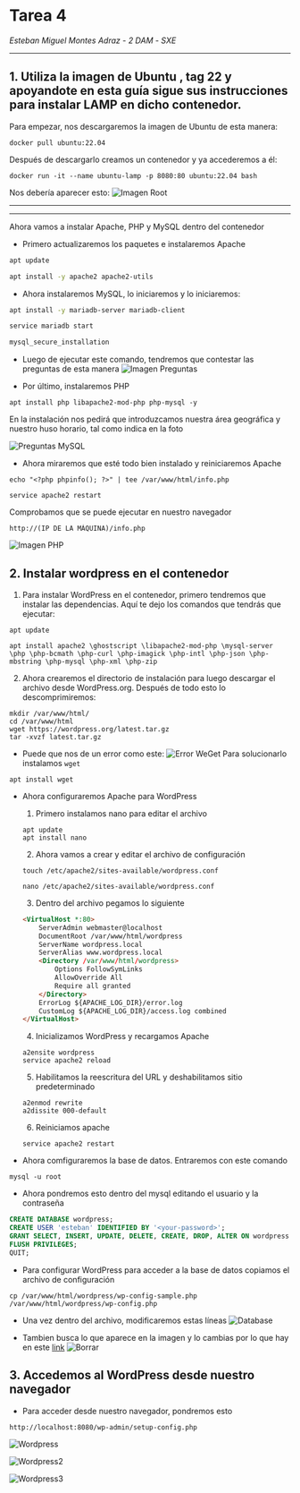 # Tarea 4
*Esteban Miguel Montes Adraz* - *2 DAM* - *SXE*

--- 

## 1. Utiliza la imagen de Ubuntu , tag 22 y apoyandote en esta guía sigue sus instrucciones para instalar LAMP en dicho contenedor.

Para empezar, nos descargaremos la imagen de Ubuntu de esta manera:
```
docker pull ubuntu:22.04
```

Después de descargarlo creamos un contenedor y ya accederemos a él:
```
docker run -it --name ubuntu-lamp -p 8080:80 ubuntu:22.04 bash
```

Nos debería aparecer esto:
![Imagen Root](img/imagenRoot.png)

---
---


Ahora vamos a instalar Apache, PHP y MySQL dentro del contenedor

* Primero actualizaremos los paquetes e instalaremos Apache
```bash
apt update 

apt install -y apache2 apache2-utils
```

* Ahora instalaremos MySQL, lo iniciaremos y lo iniciaremos:
``` bash
apt install -y mariadb-server mariadb-client

service mariadb start

mysql_secure_installation
```
* Luego de ejecutar este comando, tendremos que contestar las preguntas de esta manera
![Imagen Preguntas](img/ImagenPreguntas.png)

* Por último, instalaremos PHP
```
apt install php libapache2-mod-php php-mysql -y
```
En la instalación nos pedirá que introduzcamos nuestra área geográfica y nuestro huso horario, tal como indica en la foto

![Preguntas MySQL](img/preguntasMySQL.png)

* Ahora miraremos que esté todo bien instalado y reiniciaremos Apache 
```
echo "<?php phpinfo(); ?>" | tee /var/www/html/info.php

service apache2 restart
```

Comprobamos que se puede ejecutar en nuestro navegador
```
http://(IP DE LA MÁQUINA)/info.php
```
![Imagen PHP](img/PHPInfo.png)
## 2. Instalar wordpress en el contenedor

1. Para instalar WordPress en el contenedor, primero tendremos que instalar las dependencias. Aquí te dejo los comandos que tendrás que ejecutar:

```
apt update

apt install apache2 \ghostscript \libapache2-mod-php \mysql-server \php \php-bcmath \php-curl \php-imagick \php-intl \php-json \php-mbstring \php-mysql \php-xml \php-zip
```

2. Ahora crearemos el directorio de instalación para luego descargar el archivo desde WordPress.org. Después de todo esto lo descomprimiremos:
```
mkdir /var/www/html/
cd /var/www/html
wget https://wordpress.org/latest.tar.gz
tar -xvzf latest.tar.gz
```
* Puede que nos de un error como este:
![Error WeGet](img/ErrorWeget.png)
Para solucionarlo instalamos ```wget```
```
apt install wget
```
* Ahora configuraremos Apache para WordPress

    1. Primero instalamos nano para editar el archivo
    ```
    apt update
    apt install nano
    ```
    2. Ahora vamos a crear y editar el archivo de configuración
    ```
    touch /etc/apache2/sites-available/wordpress.conf

    nano /etc/apache2/sites-available/wordpress.conf
    ```
    3. Dentro del archivo pegamos lo siguiente
    ```html
    <VirtualHost *:80>
        ServerAdmin webmaster@localhost
        DocumentRoot /var/www/html/wordpress
        ServerName wordpress.local
        ServerAlias www.wordpress.local
        <Directory /var/www/html/wordpress>
            Options FollowSymLinks
            AllowOverride All
            Require all granted
        </Directory>
        ErrorLog ${APACHE_LOG_DIR}/error.log
        CustomLog ${APACHE_LOG_DIR}/access.log combined
    </VirtualHost>
    ```
    4. Inicializamos WordPress y recargamos Apache
    ```
    a2ensite wordpress
    service apache2 reload
    ```
    5. Habilitamos la reescritura del URL y deshabilitamos sitio predeterminado
    ```
    a2enmod rewrite
    a2dissite 000-default
    ```
    6. Reiniciamos apache
    ```
    service apache2 restart
    ```

* Ahora comfiguraremos la base de datos. Entraremos con este comando
```
mysql -u root
```
* Ahora pondremos esto dentro del mysql editando el usuario y la contraseña
```sql
CREATE DATABASE wordpress;
CREATE USER 'esteban' IDENTIFIED BY '<your-password>';
GRANT SELECT, INSERT, UPDATE, DELETE, CREATE, DROP, ALTER ON wordpress.* TO 'esteban';
FLUSH PRIVILEGES;
QUIT;
```
* Para configurar WordPress para acceder a la base de datos copiamos el archivo de configuración
```
cp /var/www/html/wordpress/wp-config-sample.php /var/www/html/wordpress/wp-config.php
```
* Una vez dentro del archivo, modificaremos estas líneas
![Database](img/Database.png)

* Tambien busca lo que aparece en la imagen y lo cambias por lo que hay en este [link](https://api.wordpress.org/secret-key/1.1/salt/)
![Borrar](img/Borrar.png)

## 3. Accedemos al WordPress desde nuestro navegador
* Para acceder desde nuestro navegador, pondremos esto
```
http://localhost:8080/wp-admin/setup-config.php
```

![Wordpress](img/WordPress.png)

![Wordpress2](img/Wordpress2.png)

![Wordpress3](img/Wordpress3.png)